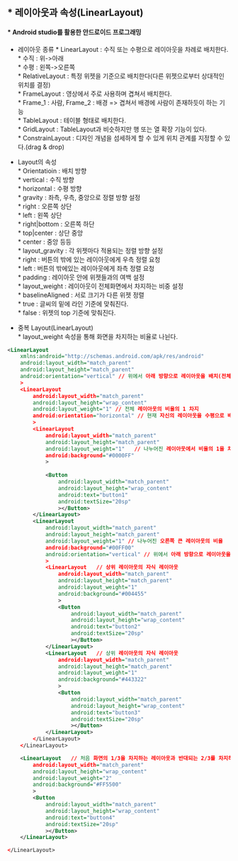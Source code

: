 ## * 레이아웃과 속성(LinearLayout)   
#### * Android studio를 활용한 안드로이드 프로그래밍

* 레이아웃 종류
		* LinearLayout : 수직 또는 수평으로 레이아웃을 차례로 배치한다.   
				* 수직 : 위->아래   
				* 수평 : 왼쪽->오른쪽   
		* RelativeLayout : 특정 위젯을 기준으로 배치한다(다른 위젯으로부터 상대적인 위치를 결정)   
		* FrameLayout : 영상에서 주로 사용하며 겹쳐서 배치한다.   
				* Frame_1 : 사람, Frame_2 : 배경 => 겹쳐서 배경에 사람이 존재하듯이 하는 기능   
		* TableLayout : 테이블 형태로 배치한다.   
		* GridLayout : TableLayout과 비슷하지만 행 또는 열 확장 기능이 있다.   
		* ConstrainLayout : 디자인 개념을 섬세하게 할 수 있게 위치 관계를 지정할 수 있다.(drag & drop)   

* Layout의 속성   
		* Orientatioin : 배치 방향   
				* vertical : 수직 방향   
				* horizontal : 수평 방향   
		* gravity : 좌측, 우측, 중앙으로 정렬 방향 설정   
				* right : 오른쪽 상단   
				* left : 왼쪽 상단   
				* right|bottom : 오른쪽 하단   
				* top|center : 상단 중앙   
				* center : 중앙 등등   
		* layout_gravity : 각 위젯마다 적용되는 정렬 방향 설정   
				* right : 버튼의 밖에 있는 레이아웃에게 우측 정렬 요청   
				* left : 버튼의 밖에있는 레이아웃에게 좌측 정렬 요청   
		* padding : 레이아웃 안에 위젯들과의 여백 설정   
		* layout_weight : 레이아웃이 전체화면에서 차지하는 비중 설정   
		* baselineAligned : 서로 크기가 다른 위젯 정렬   
				* true : 글씨의 밑에 라인 기준에 맞춰진다.   
				* false : 위젯의 top 기준에 맞춰진다.   

* 중복 Layout(LinearLayout)   
		* layout_weight 속성을 통해 화면을 차지하는 비율로 나뉜다.
		
```xml
<LinearLayout
    xmlns:android="http://schemas.android.com/apk/res/android"
    android:layout_width="match_parent"
    android:layout_height="match_parent"
    android:orientation="vertical" // 위에서 아래 방향으로 레이아웃을 배치(전체적인 레이아웃)
    >
    <LinearLayout	
        android:layout_width="match_parent"
        android:layout_height="wrap_content"
        android:layout_weight="1" // 전체 레이아웃의 비율의 1 차지 
        android:orientation="horizontal" // 현재 자신의 레이아웃을 수평으로 배치 
        >
        <LinearLayout
            android:layout_width="match_parent"
            android:layout_height="match_parent"
            android:layout_weight="1"	// 나누어진 레이아웃에서 비율의 1을 차지(큰 왼쪽 레이아웃)
            android:background="#0000FF"
            >
	
            <Button
                android:layout_width="match_parent"
                android:layout_height="wrap_content"
                android:text="button1"	
                android:textSize="20sp"
                ></Button>
        </LinearLayout>
        <LinearLayout
            android:layout_width="match_parent"
            android:layout_height="match_parent"
            android:layout_weight="1" // 나누어진 오른쪽 큰 레이아웃의 비율
            android:background="#00FF00"
            android:orientation="vertical" // 위에서 아래 방향으로 레이아웃을 배치한다.
            >
            <LinearLayout	// 상위 레이아웃의 자식 레이아웃
                android:layout_width="match_parent"
                android:layout_height="match_parent"
                android:layout_weight="1"
                android:background="#004455"
                >
                <Button
                    android:layout_width="match_parent"
                    android:layout_height="wrap_content"
                    android:text="button2"
                    android:textSize="20sp"
                    ></Button>
            </LinearLayout>
            <LinearLayout	// 상위 레이아웃의 자식 레이아웃 
                android:layout_width="match_parent"
                android:layout_height="match_parent"
                android:layout_weight="1"
                android:background="#443322"
                >
                <Button
                    android:layout_width="match_parent"
                    android:layout_height="wrap_content"
                    android:text="button3"
                    android:textSize="20sp"
                    ></Button>
            </LinearLayout>
        </LinearLayout>
    </LinearLayout>

    <LinearLayout	// 처음 화면의 1/3을 차지하는 레이아웃과 반대되는 2/3를 차지하는 레이아웃
        android:layout_width="match_parent"
        android:layout_height="wrap_content"
        android:layout_weight="2"
        android:background="#FF5500"
        >
        <Button
            android:layout_width="match_parent"
            android:layout_height="wrap_content"
            android:text="button4"
            android:textSize="20sp"
            ></Button>
    </LinearLayout>

</LinearLayout>
```